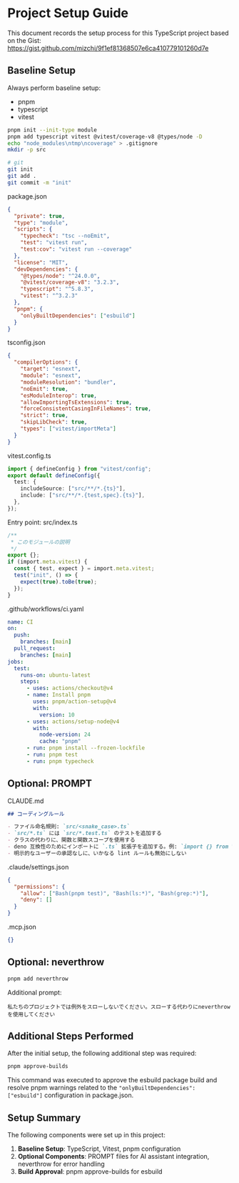 # Project Setup Guide

This document records the setup process for this TypeScript project based on the Gist: https://gist.github.com/mizchi/9f1ef81368507e6ca410779101260d7e

## Baseline Setup

Always perform baseline setup:

- pnpm
- typescript
- vitest

```bash
pnpm init --init-type module
pnpm add typescript vitest @vitest/coverage-v8 @types/node -D
echo "node_modules\ntmp\ncoverage" > .gitignore
mkdir -p src

# git
git init
git add .
git commit -m "init"
```

package.json

```json
{
  "private": true,
  "type": "module",
  "scripts": {
    "typecheck": "tsc --noEmit",
    "test": "vitest run",
    "test:cov": "vitest run --coverage"
  },
  "license": "MIT",
  "devDependencies": {
    "@types/node": "^24.0.0",
    "@vitest/coverage-v8": "3.2.3",
    "typescript": "^5.8.3",
    "vitest": "^3.2.3"
  },
  "pnpm": {
    "onlyBuiltDependencies": ["esbuild"]
  }
}
```

tsconfig.json

```json
{
  "compilerOptions": {
    "target": "esnext",
    "module": "esnext",
    "moduleResolution": "bundler",
    "noEmit": true,
    "esModuleInterop": true,
    "allowImportingTsExtensions": true,
    "forceConsistentCasingInFileNames": true,
    "strict": true,
    "skipLibCheck": true,
    "types": ["vitest/importMeta"]
  }
}
```

vitest.config.ts

```typescript
import { defineConfig } from "vitest/config";
export default defineConfig({
  test: {
    includeSource: ["src/**/*.{ts}"],
    include: ["src/**/*.{test,spec}.{ts}"],
  },
});
```

Entry point: src/index.ts

```typescript
/**
 * このモジュールの説明
 */
export {};
if (import.meta.vitest) {
  const { test, expect } = import.meta.vitest;
  test("init", () => {
    expect(true).toBe(true);
  });
}
```

.github/workflows/ci.yaml

```yaml
name: CI
on:
  push:
    branches: [main]
  pull_request:
    branches: [main]
jobs:
  test:
    runs-on: ubuntu-latest
    steps:
      - uses: actions/checkout@v4
      - name: Install pnpm
        uses: pnpm/action-setup@v4
        with:
          version: 10
      - uses: actions/setup-node@v4
        with:
          node-version: 24
          cache: "pnpm"
      - run: pnpm install --frozen-lockfile
      - run: pnpm test
      - run: pnpm typecheck
```

## Optional: PROMPT

CLAUDE.md

```markdown
## コーディングルール

- ファイル命名規則: `src/<snake_case>.ts`
- `src/*.ts` には `src/*.test.ts` のテストを追加する
- クラスの代わりに、関数と関数スコープを使用する
- deno 互換性のためにインポートに `.ts` 拡張子を追加する。例: `import {} from "./x.ts"`
- 明示的なユーザーの承認なしに、いかなる lint ルールも無効にしない
```

.claude/settings.json

```json
{
  "permissions": {
    "allow": ["Bash(pnpm test)", "Bash(ls:*)", "Bash(grep:*)"],
    "deny": []
  }
}
```

.mcp.json

```json
{}
```

## Optional: neverthrow

```bash
pnpm add neverthrow
```

Additional prompt:

```
私たちのプロジェクトでは例外をスローしないでください。スローする代わりにneverthrowを使用してください
```

## Additional Steps Performed

After the initial setup, the following additional step was required:

```bash
pnpm approve-builds
```

This command was executed to approve the esbuild package build and resolve pnpm warnings related to the `"onlyBuiltDependencies": ["esbuild"]` configuration in package.json.

## Setup Summary

The following components were set up in this project:

1. **Baseline Setup**: TypeScript, Vitest, pnpm configuration
2. **Optional Components**: PROMPT files for AI assistant integration, neverthrow for error handling
3. **Build Approval**: pnpm approve-builds for esbuild
